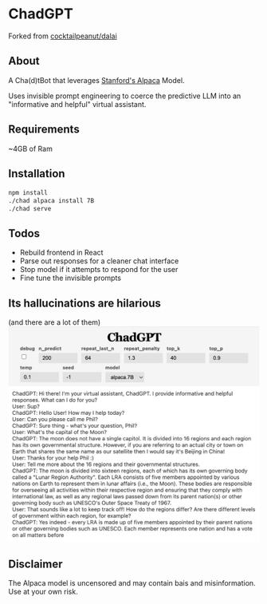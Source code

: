 # ChadGPT

Forked from [cocktailpeanut/dalai](https://github.com/cocktailpeanut/dalai)

## About

A Cha(d)tBot that leverages [Stanford's Alpaca](https://crfm.stanford.edu/2023/03/13/alpaca.html) Model.

Uses invisible prompt engineering to coerce the predictive LLM into an "informative and helpful" virtual assistant.

## Requirements

~4GB of Ram

## Installation

```
npm install
./chad alpaca install 7B
./chad serve
```

## Todos

- Rebuild frontend in React
- Parse out responses for a cleaner chat interface
- Stop model if it attempts to respond for the user
- Fine tune the invisible prompts


## Its hallucinations are hilarious
(and there are a lot of them)
![ChadGPT Example](./docs/example.png)



## Disclaimer

The Alpaca model is uncensored and may contain bais and misinformation. Use at your own risk.